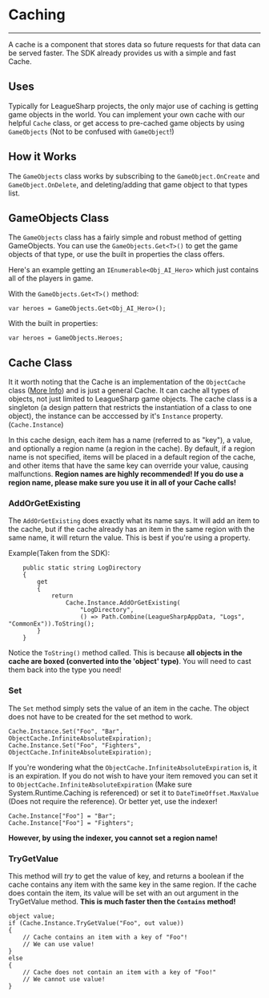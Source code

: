 # Caching #
------------------------
 A cache is a component that stores data so future requests for that data can be served faster. The SDK already provides us with a simple and fast Cache.

## Uses ##
Typically for LeagueSharp projects, the only major use of caching is getting game objects in the world. You can implement your own cache with our helpful `Cache` class, or get access to pre-cached game objects by using `GameObjects` (Not to be confused with `GameObject`!)

## How it Works ##
The `GameObjects` class works by subscribing to the `GameObject.OnCreate` and `GameObject.OnDelete`, and deleting/adding that game object to that types list.

## GameObjects Class ##
The `GameObjects` class has a fairly simple and robust method of getting GameObjects. You can use the `GameObjects.Get<T>()` to get the game objects of that type, or use the built in properties the class offers. 

Here's an example getting an `IEnumerable<Obj_AI_Hero>` which just contains all of the players in game.

With the `GameObjects.Get<T>()` method:

    var heroes = GameObjects.Get<Obj_AI_Hero>();

With the built in properties:

    var heroes = GameObjects.Heroes;

## Cache Class ##
It it worth noting that the Cache is an implementation of the `ObjectCache` class ([More Info](https://msdn.microsoft.com/en-us/library/system.runtime.caching.objectcache(v=vs.110).aspx)) and is just a general Cache. It can cache all types of objects, not just limited to LeagueSharp game objects. The cache class is a singleton (a design pattern that restricts the instantiation of a class to one object), the instance can be acccessed by it's `Instance` property. (`Cache.Instance`)

In this cache design, each item has a name (referred to as "key"), a value, and optionally a region name (a region in the cache). By default, if a region name is not specified, items will be placed in a default region of the cache, and other items that have the same key can override your value, causing malfunctions. **Region names are highly recommended! If you do use a region name, please make sure you use it in all of your Cache calls!** 

### AddOrGetExisting ###
The `AddOrGetExisting` does exactly what its name says. It will add an item to the cache, but if the cache already has an item in the same region with the same name, it will return the value. This is best if you're using a property.

Example(Taken from the SDK):

        public static string LogDirectory
        {
            get
            {
                return
                    Cache.Instance.AddOrGetExisting(
                        "LogDirectory", 
                        () => Path.Combine(LeagueSharpAppData, "Logs", "CommonEx")).ToString();
            }
        }

Notice the `ToString()` method called. This is because **all objects in the cache are boxed (converted into the 'object' type)**. You will need to cast them back into the type you need!

### Set ###
The `Set` method simply sets the value of an item in the cache. The object does not have to be created for the set method to work.
    
    Cache.Instance.Set("Foo", "Bar", ObjectCache.InfiniteAbsoluteExpiration);
    Cache.Instance.Set("Foo", "Fighters", ObjectCache.InfiniteAbsoluteExpiration);

If you're wondering what the `ObjectCache.InfiniteAbsoluteExpiration` is, it is an expiration. If you do not wish to have your item removed you can set it to `ObjectCache.InfiniteAbsoluteExpiration` (Make sure System.Runtime.Caching is referenced) or set it to `DateTimeOffset.MaxValue` (Does not require the reference). Or better yet, use the indexer!

    Cache.Instance["Foo"] = "Bar";
    Cache.Instance["Foo"] = "Fighters";

**However, by using the indexer, you cannot set a region name!**

### TryGetValue ###
This method will *try* to get the value of key, and returns a boolean if the cache contains any item with the same key in the same region. If the cache does contain the item, its value will be set with an out argument in the TryGetValue method. **This is much faster then the `Contains` method!**

    object value;
    if (Cache.Instance.TryGetValue("Foo", out value))
    {
      	// Cache contains an item with a key of "Foo"!
      	// We can use value!
    }
    else
    {
        // Cache does not contain an item with a key of "Foo!"
        // We cannot use value!
    }




